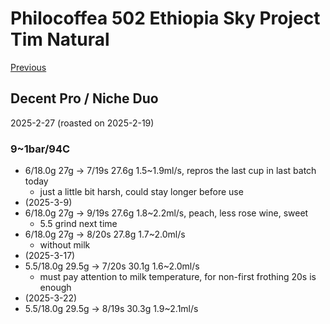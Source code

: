 # Philocoffea 502 Ethiopia Sky Project Tim Natural

[Previous](../2025-01/Philocoffea-502.md)

## Decent Pro / Niche Duo

2025-2-27 (roasted on 2025-2-19)

### 9~1bar/94C

- 6/18.0g 27g -> 7/19s 27.6g 1.5\~1.9ml/s, repros the last cup in last batch today
  - just a little bit harsh, could stay longer before use
- (2025-3-9)
- 6/18.0g 27g -> 9/19s 27.6g 1.8\~2.2ml/s, peach, less rose wine, sweet
  - 5.5 grind next time
- 6/18.0g 27g -> 8/20s 27.8g 1.7\~2.0ml/s
  - without milk
- (2025-3-17)
- 5.5/18.0g 29.5g -> 7/20s 30.1g 1.6\~2.0ml/s
  - must pay attention to milk temperature, for non-first frothing 20s is enough
- (2025-3-22)
- 5.5/18.0g 29.5g -> 8/19s 30.3g 1.9\~2.1ml/s
